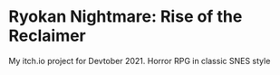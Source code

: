 # Ryokan Nightmare: Rise of the Reclaimer
My itch.io project for Devtober 2021. Horror RPG in classic SNES style
